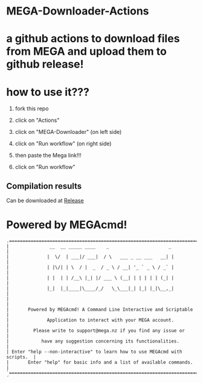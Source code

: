 # MEGA-Downloader-Actions



# a github actions to download files from MEGA and upload them to github release!

# how to use it???

1) fork this repo

2) click on "Actions"

3) click on "MEGA-Downloader" (on left side) 

4) click on "Run workflow" (on right side)

5) then paste the Mega link!!! 

6) click on "Run workflow"


## Compilation results
Can be downloaded at [Release](../../releases)





# Powered by MEGAcmd!
```
.===========================================================================.
|               __  __ _____ ____    _                      _               |
|              |  \/  | ___|/ ___|  / \   ___ _ __ ___   __| |              |
|              | |\/| | \  / |  _  / _ \ / __| '_ ` _ \ / _` |              |
|              | |  | | /__\ |_| |/ ___ \ (__| | | | | | (_| |              |
|              |_|  |_|____|\____/_/   \_\___|_| |_| |_|\__,_|              |
|                                                                           |
|       Powered by MEGAcmd! A Command Line Interactive and Scriptable       |
|              Application to interact with your MEGA account.              |
|         Please write to support@mega.nz if you find any issue or          |
|            have any suggestion concerning its functionalities.            |
| Enter "help --non-interactive" to learn how to use MEGAcmd with scripts.  |
|       Enter "help" for basic info and a list of available commands.       |
`===========================================================================´
```
